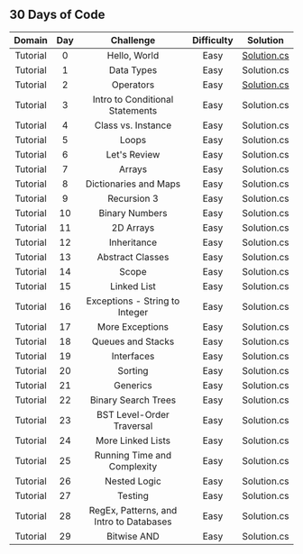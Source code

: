 ## 30 Days of Code ##

|Domain|Day|Challenge|Difficulty|Solution|
|:----:|:-:|:-------:|:--------:|:------:|
|Tutorial|0|Hello, World|Easy|[Solution.cs](https://github.com/DaeunSim/coding-practice/blob/master/HackerRank/30%20Days%20of%20Code/Day%2000%20Hello%2C%20World/Solution.cs)|
|Tutorial|1|Data Types|Easy|Solution.cs|
|Tutorial|2|Operators|Easy|[Solution.cs](https://github.com/DaeunSim/coding-practice/blob/master/HackerRank/30%20Days%20of%20Code/Day%2002%20Operators/Solution.cs)|
|Tutorial|3|Intro to Conditional Statements|Easy|Solution.cs|
|Tutorial|4|Class vs. Instance|Easy|Solution.cs|
|Tutorial|5|Loops|Easy|Solution.cs|
|Tutorial|6|Let's Review|Easy|Solution.cs|
|Tutorial|7|Arrays|Easy|Solution.cs|
|Tutorial|8|Dictionaries and Maps|Easy|Solution.cs|
|Tutorial|9|Recursion 3|Easy|Solution.cs|
|Tutorial|10|Binary Numbers|Easy|Solution.cs|
|Tutorial|11|2D Arrays|Easy|Solution.cs|
|Tutorial|12|Inheritance|Easy|Solution.cs|
|Tutorial|13|Abstract Classes|Easy|Solution.cs|
|Tutorial|14|Scope|Easy|Solution.cs|
|Tutorial|15|Linked List|Easy|Solution.cs|
|Tutorial|16|Exceptions - String to Integer|Easy|Solution.cs|
|Tutorial|17|More Exceptions|Easy|Solution.cs|
|Tutorial|18|Queues and Stacks|Easy|Solution.cs|
|Tutorial|19|Interfaces|Easy|Solution.cs|
|Tutorial|20|Sorting|Easy|Solution.cs|
|Tutorial|21|Generics|Easy|Solution.cs|
|Tutorial|22|Binary Search Trees|Easy|Solution.cs|
|Tutorial|23|BST Level-Order Traversal|Easy|Solution.cs|
|Tutorial|24|More Linked Lists|Easy|Solution.cs|
|Tutorial|25|Running Time and Complexity|Easy|Solution.cs|
|Tutorial|26|Nested Logic|Easy|Solution.cs|
|Tutorial|27|Testing|Easy|Solution.cs|
|Tutorial|28|RegEx, Patterns, and Intro to Databases|Easy|Solution.cs|
|Tutorial|29|Bitwise AND|Easy|Solution.cs|
